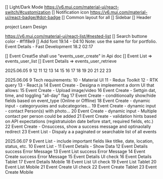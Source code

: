 [] Light/Dark Mode https://v6.mui.com/material-ui/react-switch/#customization
[] Notification icon https://v6.mui.com/material-ui/react-badge/#dot-badge
[] Common layout for all
    [] Sidebar
    [] Header


project
Learn
Design

https://v6.mui.com/material-ui/react-list/#nested-list
[] Search buttone color - #f1f8e9
[] Add font
    19.14 - 04:10
    Note: use the same for for portfolio.
Event Details 
    -    Fast Development 18.2 02:17


[] Event Creat5e shall use  "events_user_create" in Api doc
[] Event List => events_user_list
[] Event Details => events_user_retrieve

2025.06.05
9
12
11
12
13
14
15
16
17
18
19
20
21
22
23

2025.06.06
9  Tech requirements:
10 - Material UI
11 - Redux Toolkit
12 - RTK query
13 - React.js
14 Event Create - Designa n impleement a dorm UI that allows:
15    Event Create - Upload image/video
16    Event Create - Settgin dat, time, and toggling "all-day" flag
17    Event Create - conditionoally show/hide fields based on event_type (Online or Offline)
18    Event Create - dynamic input - categoryuoies and subcategories...
19    Event Create - dynamic input - contact Person(s) with photo...
20    Event Create - dynamic input - Multiple contact per person could be added
21 Event Create - validation hints based on API expectations (registratuiobn date before start, required fields, etc.)
22 Event Create - Onsuccess, show a success message and optinaolally redirect
23 Event List - Dispaly a a paginated or searchable list of all events 

2025.06.07
9  Event List - include important fields like titlke, date, location, status, etc.
10 Event List - 
11 Event Details - Show Data
12 Event Details success Error Message
13 Event List success Error Message
14 Event Create success Error Message
15 Event Details UI check
16 Event Details Tablet
17 Event Details Mobile
18 Event List UI check
19 Event List Tablet
20 Event List Mobile
21 Event Create UI check
22 Event Create Tablet
23 Event Create Mobile